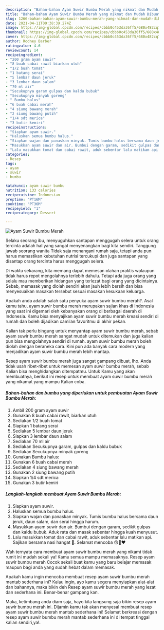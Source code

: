 ```yaml
---
description: "Bahan-bahan Ayam Suwir Bumbu Merah yang nikmat dan Mudah Dibuat"
title: "Bahan-bahan Ayam Suwir Bumbu Merah yang nikmat dan Mudah Dibuat"
slug: 1266-bahan-bahan-ayam-suwir-bumbu-merah-yang-nikmat-dan-mudah-dibuat
date: 2021-04-11T09:38:39.274Z
image: https://img-global.cpcdn.com/recipes/cbbb0c453da36ff5/680x482cq70/ayam-suwir-bumbu-merah-foto-resep-utama.jpg
thumbnail: https://img-global.cpcdn.com/recipes/cbbb0c453da36ff5/680x482cq70/ayam-suwir-bumbu-merah-foto-resep-utama.jpg
cover: https://img-global.cpcdn.com/recipes/cbbb0c453da36ff5/680x482cq70/ayam-suwir-bumbu-merah-foto-resep-utama.jpg
author: Rodney Barber
ratingvalue: 4.6
reviewcount: 14
recipeingredient:
- "200 gram ayam suwir"
- "8 buah cabai rawit biarkan utuh"
- "1/2 buah tomat"
- "1 batang serai"
- "5 lembar daun jeruk"
- "3 lembar daun salam"
- "70 ml air"
- "Secukupnya garam gulpas dan kaldu bubuk"
- "Secukupnya minyak goreng"
- " Bumbu halus"
- "6 buah cabai merah"
- "4 siung bawang merah"
- "2 siung bawang putih"
- "1/4 sdt merica"
- "3 butir kemiri"
recipeinstructions:
- "Siapkan ayam suwir."
- "Haluskan semua bumbu halus."
- "Siapkan wajan dan panaskan minyak. Tumis bumbu halus bersama daun jeruk, daun salam, dan serai hingga harum."
- "Masukkan ayam suwir dan air. Bumbui dengan garam, sedikit gulpas dan kaldu bubuk. Aduk rata dan masak sebentar hingga kuah menyusut."
- "Lalu masukkan tomat dan cabai rawit, aduk sebentar lalu matikan api. Sajikan bersama nasi hangat 🥰. Selamat mencoba 😘🙏❤️"
categories:
- Resep
tags:
- ayam
- suwir
- bumbu

katakunci: ayam suwir bumbu 
nutrition: 133 calories
recipecuisine: Indonesian
preptime: "PT16M"
cooktime: "PT36M"
recipeyield: "1"
recipecategory: Dessert

---
```



![Ayam Suwir Bumbu Merah](https://img-global.cpcdn.com/recipes/cbbb0c453da36ff5/680x482cq70/ayam-suwir-bumbu-merah-foto-resep-utama.jpg)

Selaku seorang ibu, menyuguhkan santapan menggugah selera untuk orang tercinta adalah hal yang sangat menyenangkan bagi kita sendiri. Tanggung jawab seorang  wanita Tidak saja menangani rumah saja, tetapi anda pun harus memastikan kebutuhan nutrisi tercukupi dan juga santapan yang disantap orang tercinta harus menggugah selera.

Di waktu  sekarang, kita memang dapat memesan olahan praktis walaupun tidak harus repot mengolahnya terlebih dahulu. Tetapi ada juga orang yang selalu mau memberikan hidangan yang terlezat bagi orang yang dicintainya. Sebab, memasak yang diolah sendiri akan jauh lebih bersih dan bisa menyesuaikan masakan tersebut sesuai masakan kesukaan keluarga. 



Apakah anda adalah salah satu penyuka ayam suwir bumbu merah?. Asal kamu tahu, ayam suwir bumbu merah merupakan sajian khas di Indonesia yang saat ini digemari oleh kebanyakan orang di berbagai daerah di Indonesia. Kamu bisa menyajikan ayam suwir bumbu merah kreasi sendiri di rumah dan boleh dijadikan camilan favoritmu di akhir pekan.

Kalian tak perlu bingung untuk menyantap ayam suwir bumbu merah, sebab ayam suwir bumbu merah sangat mudah untuk ditemukan dan juga kalian pun bisa mengolahnya sendiri di rumah. ayam suwir bumbu merah boleh diolah dengan beraneka cara. Kini pun ada banyak cara modern yang menjadikan ayam suwir bumbu merah lebih mantap.

Resep ayam suwir bumbu merah juga sangat gampang dibuat, lho. Anda tidak usah ribet-ribet untuk memesan ayam suwir bumbu merah, sebab Kalian bisa menghidangkan ditempatmu. Untuk Kamu yang akan membuatnya, berikut ini resep untuk membuat ayam suwir bumbu merah yang nikamat yang mampu Kalian coba.

<!--inarticleads1-->

##### Bahan-bahan dan bumbu yang diperlukan untuk pembuatan Ayam Suwir Bumbu Merah:

1. Ambil 200 gram ayam suwir
1. Gunakan 8 buah cabai rawit, biarkan utuh
1. Sediakan 1/2 buah tomat
1. Siapkan 1 batang serai
1. Sediakan 5 lembar daun jeruk
1. Siapkan 3 lembar daun salam
1. Sediakan 70 ml air
1. Sediakan Secukupnya garam, gulpas dan kaldu bubuk
1. Sediakan Secukupnya minyak goreng
1. Gunakan  Bumbu halus:
1. Gunakan 6 buah cabai merah
1. Sediakan 4 siung bawang merah
1. Gunakan 2 siung bawang putih
1. Siapkan 1/4 sdt merica
1. Gunakan 3 butir kemiri




<!--inarticleads2-->

##### Langkah-langkah membuat Ayam Suwir Bumbu Merah:

1. Siapkan ayam suwir.
1. Haluskan semua bumbu halus.
1. Siapkan wajan dan panaskan minyak. Tumis bumbu halus bersama daun jeruk, daun salam, dan serai hingga harum.
1. Masukkan ayam suwir dan air. Bumbui dengan garam, sedikit gulpas dan kaldu bubuk. Aduk rata dan masak sebentar hingga kuah menyusut.
1. Lalu masukkan tomat dan cabai rawit, aduk sebentar lalu matikan api. Sajikan bersama nasi hangat 🥰. Selamat mencoba 😘🙏❤️




Wah ternyata cara membuat ayam suwir bumbu merah yang nikamt tidak rumit ini mudah sekali ya! Kamu semua mampu memasaknya. Resep ayam suwir bumbu merah Cocok sekali buat kamu yang baru belajar memasak maupun bagi anda yang sudah hebat dalam memasak.

Apakah kamu ingin mencoba membuat resep ayam suwir bumbu merah mantab sederhana ini? Kalau ingin, ayo kamu segera menyiapkan alat-alat dan bahannya, maka bikin deh Resep ayam suwir bumbu merah yang lezat dan sederhana ini. Benar-benar gampang kan. 

Maka, ketimbang anda diam saja, hayo kita langsung saja bikin resep ayam suwir bumbu merah ini. Dijamin kamu tak akan menyesal membuat resep ayam suwir bumbu merah mantab sederhana ini! Selamat berkreasi dengan resep ayam suwir bumbu merah mantab sederhana ini di tempat tinggal kalian sendiri,ya!.

